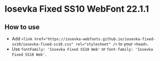 # Iosevka Fixed SS10 WebFont 22.1.1

## How to use

- Add `<link href="https://iosevka-webfonts.github.io/iosevka-fixed-ss10/iosevka-fixed-ss10.css" rel="stylesheet" />` to your `<head>`.
- Use `fontFamily: 'Iosevka Fixed SS10 Web'` or `font-family: 'Iosevka Fixed SS10 Web'`.
